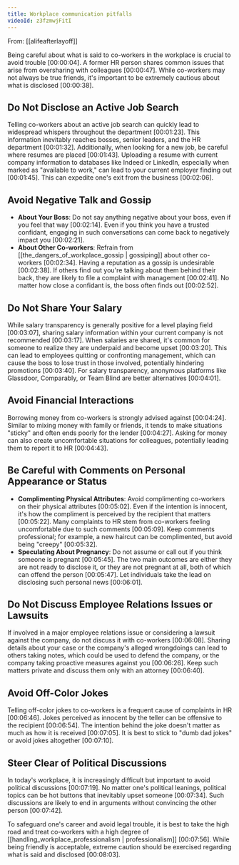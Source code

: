 ```yaml
---
title: Workplace communication pitfalls
videoId: z3fzmwjFitI
---
```


From: [[alifeafterlayoff]] <br/> 

Being careful about what is said to co-workers in the workplace is crucial to avoid trouble <a class="yt-timestamp" data-t="00:00:04">[00:00:04]</a>. A former HR person shares common issues that arise from oversharing with colleagues <a class="yt-timestamp" data-t="00:00:47">[00:00:47]</a>. While co-workers may not always be true friends, it's important to be extremely cautious about what is disclosed <a class="yt-timestamp" data-t="00:00:38">[00:00:38]</a>.

## Do Not Disclose an Active Job Search

Telling co-workers about an active job search can quickly lead to widespread whispers throughout the department <a class="yt-timestamp" data-t="00:01:23">[00:01:23]</a>. This information inevitably reaches bosses, senior leaders, and the HR department <a class="yt-timestamp" data-t="00:01:32">[00:01:32]</a>.
Additionally, when looking for a new job, be careful where resumes are placed <a class="yt-timestamp" data-t="00:01:43">[00:01:43]</a>. Uploading a resume with current company information to databases like Indeed or LinkedIn, especially when marked as "available to work," can lead to your current employer finding out <a class="yt-timestamp" data-t="00:01:45">[00:01:45]</a>. This can expedite one's exit from the business <a class="yt-timestamp" data-t="00:02:06">[00:02:06]</a>.

## Avoid Negative Talk and Gossip

*   **About Your Boss**: Do not say anything negative about your boss, even if you feel that way <a class="yt-timestamp" data-t="00:02:14">[00:02:14]</a>. Even if you think you have a trusted confidant, engaging in such conversations can come back to negatively impact you <a class="yt-timestamp" data-t="00:02:21">[00:02:21]</a>.
*   **About Other Co-workers**: Refrain from [[the_dangers_of_workplace_gossip | gossiping]] about other co-workers <a class="yt-timestamp" data-t="00:02:34">[00:02:34]</a>. Having a reputation as a gossip is undesirable <a class="yt-timestamp" data-t="00:02:38">[00:02:38]</a>. If others find out you're talking about them behind their back, they are likely to file a complaint with management <a class="yt-timestamp" data-t="00:02:41">[00:02:41]</a>. No matter how close a confidant is, the boss often finds out <a class="yt-timestamp" data-t="00:02:52">[00:02:52]</a>.

## Do Not Share Your Salary

While salary transparency is generally positive for a level playing field <a class="yt-timestamp" data-t="00:03:07">[00:03:07]</a>, sharing salary information within your current company is not recommended <a class="yt-timestamp" data-t="00:03:17">[00:03:17]</a>. When salaries are shared, it's common for someone to realize they are underpaid and become upset <a class="yt-timestamp" data-t="00:03:20">[00:03:20]</a>. This can lead to employees quitting or confronting management, which can cause the boss to lose trust in those involved, potentially hindering promotions <a class="yt-timestamp" data-t="00:03:40">[00:03:40]</a>.
For salary transparency, anonymous platforms like Glassdoor, Comparably, or Team Blind are better alternatives <a class="yt-timestamp" data-t="00:04:01">[00:04:01]</a>.

## Avoid Financial Interactions

Borrowing money from co-workers is strongly advised against <a class="yt-timestamp" data-t="00:04:24">[00:04:24]</a>. Similar to mixing money with family or friends, it tends to make situations "sticky" and often ends poorly for the lender <a class="yt-timestamp" data-t="00:04:27">[00:04:27]</a>. Asking for money can also create uncomfortable situations for colleagues, potentially leading them to report it to HR <a class="yt-timestamp" data-t="00:04:43">[00:04:43]</a>.

## Be Careful with Comments on Personal Appearance or Status

*   **Complimenting Physical Attributes**: Avoid complimenting co-workers on their physical attributes <a class="yt-timestamp" data-t="00:05:02">[00:05:02]</a>. Even if the intention is innocent, it's how the compliment is perceived by the recipient that matters <a class="yt-timestamp" data-t="00:05:22">[00:05:22]</a>. Many complaints to HR stem from co-workers feeling uncomfortable due to such comments <a class="yt-timestamp" data-t="00:05:09">[00:05:09]</a>. Keep comments professional; for example, a new haircut can be complimented, but avoid being "creepy" <a class="yt-timestamp" data-t="00:05:32">[00:05:32]</a>.
*   **Speculating About Pregnancy**: Do not assume or call out if you think someone is pregnant <a class="yt-timestamp" data-t="00:05:45">[00:05:45]</a>. The two main outcomes are either they are not ready to disclose it, or they are not pregnant at all, both of which can offend the person <a class="yt-timestamp" data-t="00:05:47">[00:05:47]</a>. Let individuals take the lead on disclosing such personal news <a class="yt-timestamp" data-t="00:06:01">[00:06:01]</a>.

## Do Not Discuss Employee Relations Issues or Lawsuits

If involved in a major employee relations issue or considering a lawsuit against the company, do not discuss it with co-workers <a class="yt-timestamp" data-t="00:06:08">[00:06:08]</a>. Sharing details about your case or the company's alleged wrongdoings can lead to others taking notes, which could be used to defend the company, or the company taking proactive measures against you <a class="yt-timestamp" data-t="00:06:26">[00:06:26]</a>. Keep such matters private and discuss them only with an attorney <a class="yt-timestamp" data-t="00:06:40">[00:06:40]</a>.

## Avoid Off-Color Jokes

Telling off-color jokes to co-workers is a frequent cause of complaints in HR <a class="yt-timestamp" data-t="00:06:46">[00:06:46]</a>. Jokes perceived as innocent by the teller can be offensive to the recipient <a class="yt-timestamp" data-t="00:06:54">[00:06:54]</a>. The intention behind the joke doesn't matter as much as how it is received <a class="yt-timestamp" data-t="00:07:05">[00:07:05]</a>. It is best to stick to "dumb dad jokes" or avoid jokes altogether <a class="yt-timestamp" data-t="00:07:10">[00:07:10]</a>.

## Steer Clear of Political Discussions

In today's workplace, it is increasingly difficult but important to avoid political discussions <a class="yt-timestamp" data-t="00:07:19">[00:07:19]</a>. No matter one's political leanings, political topics can be hot buttons that inevitably upset someone <a class="yt-timestamp" data-t="00:07:34">[00:07:34]</a>. Such discussions are likely to end in arguments without convincing the other person <a class="yt-timestamp" data-t="00:07:42">[00:07:42]</a>.

To safeguard one's career and avoid legal trouble, it is best to take the high road and treat co-workers with a high degree of [[handling_workplace_professionalism | professionalism]] <a class="yt-timestamp" data-t="00:07:56">[00:07:56]</a>. While being friendly is acceptable, extreme caution should be exercised regarding what is said and disclosed <a class="yt-timestamp" data-t="00:08:03">[00:08:03]</a>.